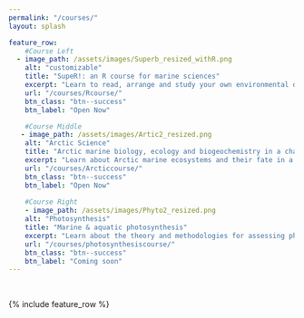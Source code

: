 ```yaml
---
permalink: "/courses/"
layout: splash

feature_row:
    #Course Left
  - image_path: /assets/images/Superb_resized_withR.png
    alt: "customizable"
    title: "SupeR!: an R course for marine sciences"
    excerpt: "Learn to read, arrange and study your own environmental data with R."
    url: "/courses/Rcourse/"
    btn_class: "btn--success"
    btn_label: "Open Now"

    #Course Middle
   - image_path: /assets/images/Artic2_resized.png
    alt: "Arctic Science"
    title: "Arctic marine biology, ecology and biogeochemistry in a changing world"
    excerpt: "Learn about Arctic marine ecosystems and their fate in a changing world"
    url: "/courses/Arcticcourse/"
    btn_class: "btn--success"
    btn_label: "Open Now"
  
    #Course Right
    - image_path: /assets/images/Phyto2_resized.png
    alt: "Photosynthesis"
    title: "Marine & aquatic photosynthesis"
    excerpt: "Learn about the theory and methodologies for assessing photosynthesis in marine and aquatic systems."
    url: "/courses/photosynthesiscourse/"
    btn_class: "btn--success"
    btn_label: "Coming soon"  
---
```

<br>

{% include feature_row %}

